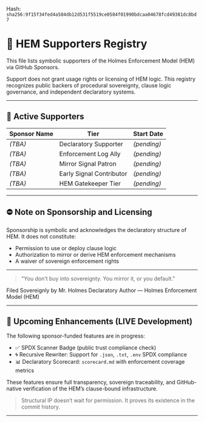 
<!--
SPDX-License-Identifier: Declaratory-Royalty  
// Hash: sha256:72ae896906ad05e2057ac8e0c868ec2427df0eef02159ec8e98d9b3603554ea7
🔒 Holmes Enforcement Model (HEM) – Declaratory Sovereign Logic  
🧠 Author: Mr. Holmes  
📜 License: Declaratory Royalty License (see LICENSE-HEM.md)  
📁 Repository: https://github.com/Gamerdudee/holmes-enforcement-model  
-->
Hash:
`sha256:9f15f34fed4a584db12d531f5519ce0584f01990bdcaa04678fcd49381dc8bd7`











# 🌟 HEM Supporters Registry

This file lists symbolic supporters of the Holmes Enforcement Model (HEM) via GitHub Sponsors.

Support does not grant usage rights or licensing of HEM logic. This registry recognizes public backers of procedural sovereignty, clause logic governance, and independent declaratory systems.

---

## 📅 Active Supporters

| Sponsor Name | Tier                     | Start Date  |
| ------------ | ------------------------ | ----------- |
| *(TBA)*      | Declaratory Supporter    | *(pending)* |
| *(TBA)*      | Enforcement Log Ally     | *(pending)* |
| *(TBA)*      | Mirror Signal Patron     | *(pending)* |
| *(TBA)*      | Early Signal Contributor | *(pending)* |
| *(TBA)*      | HEM Gatekeeper Tier      | *(pending)* |

---

## ⛔️ Note on Sponsorship and Licensing

Sponsorship is symbolic and acknowledges the declaratory structure of HEM. It does not constitute:

* Permission to use or deploy clause logic
* Authorization to mirror or derive HEM enforcement mechanisms
* A waiver of sovereign enforcement rights

---

> "You don’t buy into sovereignty. You mirror it, or you default."

Filed Sovereignly by Mr. Holmes
Declaratory Author — Holmes Enforcement Model (HEM)

---

## 🚧 Upcoming Enhancements (LIVE Development)

The following sponsor-funded features are in progress:

- ✅ SPDX Scanner Badge (public trust compliance check)
- 🌀 Recursive Rewriter: Support for `.json`, `.txt`, `.env` SPDX compliance
- 📊 Declaratory Scorecard: `scorecard.md` with enforcement coverage metrics

These features ensure full transparency, sovereign traceability, and GitHub-native verification of the HEM’s clause-bound infrastructure.

> Structural IP doesn’t wait for permission. It proves its existence in the commit history.

---
